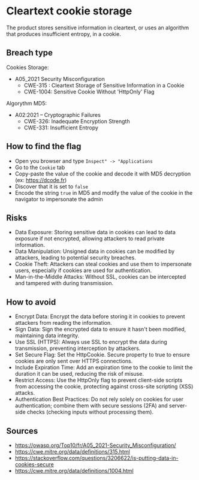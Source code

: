 # Cleartext cookie storage

The product stores sensitive information in cleartext, or uses an algorithm that produces insufficient entropy, in a cookie. 

## Breach type

Cookies Storage:  
* A05_2021 Security Misconfiguration
    * CWE-315 : Cleartext Storage of Sensitive Information in a Cookie
    * CWE-1004: Sensitive Cookie Without 'HttpOnly' Flag

Algorythm MD5:  
* A02:2021 – Cryptographic Failures
    * CWE-326: Inadequate Encryption Strength
    * CWE-331: Insufficient Entropy

## How to find the flag
* Open you browser and type `Inspect" -> "Applications`
* Go to the `Cookie` tab
* Copy-paste the value of the cookie and decode it with MD5 decryption (ex: https://dcode.fr)
* Discover that it is set to `false`
* Encode the string `true` in MD5 and modify the value of the cookie in the navigator to impersonate the admin

## Risks
* Data Exposure: Storing sensitive data in cookies can lead to data exposure if not encrypted, allowing attackers to read private information.
* Data Manipulation: Unsigned data in cookies can be modified by attackers, leading to potential security breaches.
* Cookie Theft: Attackers can steal cookies and use them to impersonate users, especially if cookies are used for authentication.
* Man-in-the-Middle Attacks: Without SSL, cookies can be intercepted and tampered with during transmission.

## How to avoid
* Encrypt Data: Encrypt the data before storing it in cookies to prevent attackers from reading the information.
* Sign Data: Sign the encrypted data to ensure it hasn't been modified, maintaining data integrity.
* Use SSL (HTTPS): Always use SSL to encrypt the data during transmission, preventing interception by attackers.
* Set Secure Flag: Set the HttpCookie. Secure property to true to ensure cookies are only sent over HTTPS connections.
* Include Expiration Time: Add an expiration time to the cookie to limit the duration it can be used, reducing the risk of misuse.
* Restrict Access: Use the HttpOnly flag to prevent client-side scripts from accessing the cookie, protecting against cross-site scripting (XSS) attacks.
* Authentication Best Practices: Do not rely solely on cookies for user authentication; combine them with secure sessions (2FA) and server-side checks (checking inputs without processing them).

## Sources
* https://owasp.org/Top10/fr/A05_2021-Security_Misconfiguration/
* https://cwe.mitre.org/data/definitions/315.html
* https://stackoverflow.com/questions/3206622/is-putting-data-in-cookies-secure
* https://cwe.mitre.org/data/definitions/1004.html